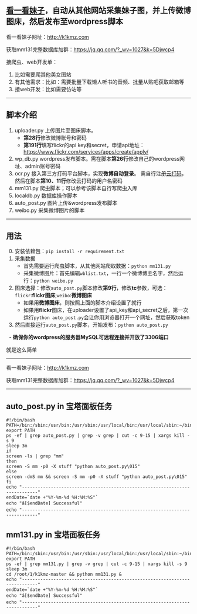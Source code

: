 ## [看一看妹子](http://k1kmz.com)，自动从其他网站采集妹子图，并上传微博图床，然后发布至wordpress脚本

看一看妹子网址：http://k1kmz.com

获取mm131完整数据库加群：https://jq.qq.com/?_wv=1027&k=5Djwcp4

接爬虫、web开发单：
1. 比如需要爬其他美女图站
2. 有其他需求：比如：需要批量下载懒人听书的音频、批量从贴吧获取邮箱等
3. 接web开发：比如需要仿站等


----

## 脚本介绍

1. uploader.py 上传图片至图床脚本。
    - **第28行**修改微博账号和密码
    - **第191行**填写flickr的api key和secret，申请api地址：https://www.flickr.com/services/apps/create/apply/
2. wp_db.py wordpress发布脚本。需在脚本**第26行**修改自己的wordpress网址、admin账号密码
3. ocr.py 接入第三方打码平台脚本，实现**微博自动登录**。 需自行注册[云打码](http://yundama.com)，然后在脚本**第10、11行**修改云打码的用户名密码
4. mm131.py 爬虫脚本；可以参考该脚本自行写爬虫入库
5. localdb.py 数据库操作脚本
6. auto_post.py 图片上传&wordpress发布脚本
7. weibo.py 采集微博图片的脚本

----

## 用法

0. 安装依赖包：`pip install -r requirement.txt`
1. 采集数据
    - 首先需要运行爬虫脚本，从其他网站爬取数据：`python mm131.py`
    - 采集微博图片：首先编辑`wblist.txt`，一行一个微博博主名字，然后运行：`python weibo.py`
2. 图床选择：修改`auto_post.py`脚本修改**第9行**，修改**tc**参数，可选：`flickr`:**flickr图床**,`weibo`:**微博图床**
    - 如果用**微博图床**，则按照上面的脚本介绍设置了就行
    - 如果用**flickr**图床，在uploader设置了api_key和api_secret之后，第一次运行`python auto_post.py`会让你用浏览器打开一个网址，然后获取token
2. 然后直接运行`auto_post.py`脚本，开始发布：`python auto_post.py`

    - **确保你的wordpress的服务器MySQL可远程连接并开放了3306端口**

就是这么简单


----

看一看妹子网址：http://k1kmz.com


获取mm131完整数据库加群：https://jq.qq.com/?_wv=1027&k=5Djwcp4

---
## auto_post.py in 宝塔面板任务
```
#!/bin/bash
PATH=/bin:/sbin:/usr/bin:/usr/sbin:/usr/local/bin:/usr/local/sbin:~/bin
export PATH
ps -ef | grep auto_post.py | grep -v grep | cut -c 9-15 | xargs kill -s 9
sleep 3m
if
screen -ls | grep "mm" 
then
screen -S mm -p0 -X stuff "python auto_post.py\015"
else
screen -dmS mm && screen -S mm -p0 -X stuff "python auto_post.py\015"
fi
echo "----------------------------------------------------------------------------"
endDate=`date +"%Y-%m-%d %H:%M:%S"`
echo "â[$endDate] Successful"
echo "----------------------------------------------------------------------------"
```

## mm131.py in 宝塔面板任务
```
#!/bin/bash
PATH=/bin:/sbin:/usr/bin:/usr/sbin:/usr/local/bin:/usr/local/sbin:~/bin
export PATH
ps -ef | grep mm131.py | grep -v grep | cut -c 9-15 | xargs kill -s 9
sleep 3m
cd /root/1/k1kmz-master && python mm131.py &
echo "----------------------------------------------------------------------------"
endDate=`date +"%Y-%m-%d %H:%M:%S"`
echo "â[$endDate] Successful"
echo "----------------------------------------------------------------------------"

```
